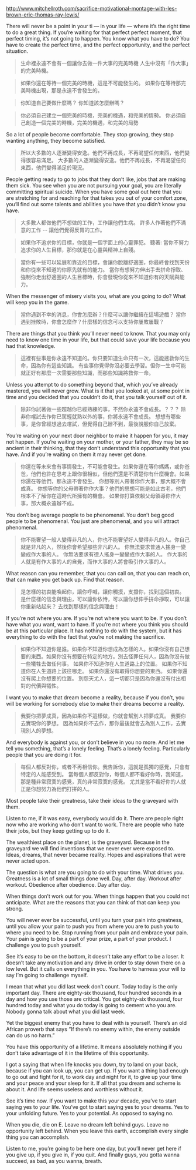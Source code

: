 http://www.mitchellroth.com/sacrifice-motivational-montage-with-les-brown-eric-thomas-ray-lewis/

There will never be a point in your ti — in your life — where it’s the right time to do a great thing. If you’re waiting for that perfect perfect moment, that perfect timing, it’s not going to happen. You know what you have to do? You have to create the perfect time, and the perfect opportunity, and the perfect situation.

> 生命裡永遠不會有一個讓你去做一件大事的完美時機
人生中沒有「作大事」的完美時機。

> 如果你還在等待一個完美的時機，這是不可能發生的。
如果你在等待那完美時機出現，那是永遠不會發生的。

> 你知道自己要做什麼嗎？
你知道該怎麼辦嗎？

> 你必須自己建立一個完美的時機，完美的機遇，和完美的情勢。
你必須自己創造一個完美的時機，完美的機遇，和完美的局勢

So a lot of people become comfortable. They stop growing, they stop wanting anything, they become satisfied.
> 所以大多數的人逐漸變得安逸。他們不再成長，不再渴望任何東西，他們變得很容易滿足。
大多數的人逐漸變得安逸。他們不再成長，不再渴望任何東西，他們變得滿足於現況。

People getting ready to go to jobs that they don’t like, jobs that are making them sick. You see when you are not pursuing your goal, you are literally committing spiritual suicide. When you have some goal out here that you are stretching for and reaching for that takes you out of your comfort zone, you’ll find out some talents and abilities you have that you didn’t know you have.

> 大多數人都做他們不想做的工作，工作讓他們生病。
許多人作著他們不滿意的工作 -- 讓他們覺得反胃的工作。

> 如果你不追求你的目標，你就是一個字面上的心靈罪犯。
聽著: 當你不努力追求你的人生目標，那你就是在心靈與精神上自殘。

> 當你有一些可以延展和靠近的目標，會讓你脫離舒適圈，你最終會找到天份和你從來不知道的你原先就有的能力。
當你有想努力伸出手去拼命掙取、強制你走出舒適圈的人生目標時，你會發現你從來不知道你有的天賦與能力。

When the messenger of misery visits you, what are you going to do? What will keep you in the game.
> 當你遇到不幸的消息，你會怎麼辦？什麼可以讓你繼續在這場遊戲？
當你遇到挫敗時，你會怎麼作？什麼樣的信念可以支持你屢敗屢戰？

There are things that you think you’ll never need to know. That you may only need to know one time in your life, but that could save your life because you had that knowledge.
> 這裡有些事是你永遠不知道的。你只要知道生命只有一次，這能拯救你的生命，因為你有這些知識。
有些事你覺得你沒必要去學習。但你一生中可能就正好有那麼一次需要那些知識，而那些知識將救你一命。

Unless you attempt to do something beyond that, which you’ve already mastered, you will never grow. What is it that you looked at, at some point in time and you decided that you couldn’t do it, that you talk yourself out of it.
> 除非你試著做一些超越你已經熟練的事，不然你永遠不會成長。？？？
除非你嚐試去作你已駕輕就熟以外的事，你將永遠不會成長。
想想有哪些事，是你曾經想過去嚐試，但覺得自己辦不到，最後說服你自己放棄。

You’re waiting on your next door neighbor to make it happen for you, it may not happen. If you’re waiting on your mother, or your father, they may be so ancient in their thinking, that they don’t understand this opportunity that you have. And if you’re waiting on them it may never get done.
> 你還在等未來會有事情發生，不可能會發生。如果你還在等你媽媽，或你爸爸，他們也許在思考上跟你很相似，但他們還是不清楚你有什麼機會。如果你還在等他們，那永遠不會發生。
你想等別人帶著你作大事，那大概不會成真。
你想等你的父母帶著你作大事？他們的思想可能是如此古老，他們根本不了解你在這時代所擁有的機會。
如果你打算依賴父母領導你作大事，那大概永遠辦不成。

You don’t beg average people to be phenomenal. You don’t beg good people to be phenomenal. You just are phenomenal, and you will attract phenomenal.
> 你不能奢望一般人變得非凡的人，你也不能奢望好人變得非凡的人。你自己就是非凡的人，然後你會希望那些非凡的人。
你無法要求普通人搖身一變變成作大事的人。
你無法要求有德人搖身一變變成作大事的人。
作大事的人就是有作大事的人的自覺，而作大事的人將會吸引作大事的人。

What reason can you remember, that you can call on, that you can reach on, that can make you get back up. Find that reason.
> 是怎樣的初衷能喚起你，讓你呼喊，讓你觸摸，支撐你，找到這個初衷。
是什麼樣的信念與理由，可以讓你依恃，可以讓你想伸手拼命掙取，可以讓你重新站起來？
去找到那樣的信念與理由！

If you’re not where you are. If you’re not where you want to be. If you don’t have what you want, want to have. If you’re not where you think you should be at this particular place. It has nothing to do with the system, but it has everything to do with the fact that you’re not making the sacrifice.
> 如果你不知道你是誰。如果你不知道你想成為怎樣的人。如果你沒有自己想要的東西。如果你沒有想要在特定的地方。別去怪罪任何人，因為你沒有做一些犧牲去做任何事。
如果你不知道你在人生道路上的位置。
如果你不知道你在人生道路上該往哪走。
如果你還沒有取得你想要的東西。
如果你還沒有爬上你想要的位置。
別怨天尤人，這一切都只是因為你還沒有付出相對的代價與犧性。

I want you to make that dream become a reality, because if you don’t, you will be working for somebody else to make their dreams become a reality.
> 我要你把夢成真，因為如果你不這樣做，你就會幫別人把夢成真。
我要你去實現你的夢想。
因為如果你不去作，那你最後就會去為別人工作，去實現別人的夢想。

And everybody is against you, or don’t believe in you no more. And let me tell you something, that’s a lonely feeling. That’s a lonely feeling. Particularly people that you are doing it for.
> 每個人都反對你，或者不再相信你。我告訴你，這就是孤獨的感覺，只會有特定的人能感受到。
當每個人都反對你，每個人都不看好你時，我知道，那是種非常寂寞的感覺，真的非常寂寞的感覺。
尤其是當不看好你的人就正是你想努力為他們打拼的人。

Most people take their greatness, take their ideas to the graveyard with them.

Listen to me, if it was easy, everybody would do it. There are people right now who are working who don’t want to work. There are people who hate their jobs, but they keep getting up to do it.

The wealthiest place on the planet, is the graveyard. Because in the graveyard we will find inventions that we never ever were exposed to. Ideas, dreams, that never became reality. Hopes and aspirations that were never acted upon.

The question is what are you going to do with your time. What drives you. Greatness is a lot of small things done well. Day, after day. Workout after workout. Obedience after obedience. Day after day.

When things don’t work out for you. When things happen that you could not anticipate. What are the reasons that you can think of that can keep you strong.

You will never ever be successful, until you turn your pain into greatness, until you allow your pain to push you from where you are to push you to where you need to be. Stop running from your pain and embrace your pain. Your pain is going to be a part of your prize, a part of your product. I challenge you to push yourself.

See it’s easy to be on the bottom, it doesn’t take any effort to be a loser. It doesn’t take any motivation and any drive in order to stay down there on a low level. But it calls on everything in you. You have to harness your will to say I’m going to challenge myself.

I mean that what you did last week don’t count. Today today is the only important day. There are eighty-six thousand, four hundred seconds in a day and how you use those are critical. You got eighty-six thousand, four hundred today and what you do today is going to cement who you are. Nobody gonna talk about what you did last week.

Yet the biggest enemy that you have to deal with is yourself. There’s an old African proverb that says “If there’s no enemy within, the enemy outside can do us no harm.”

You have this opportunity of a lifetime. It means absolutely nothing if you don’t take advantage of it in the lifetime of this opportunity.

I got a saying that when life knocks you down, try to land on your back, because if you can look up, you can get up. If you want a thing bad enough to go out and fight for it, to work day and night for it, to give up your time and your peace and your sleep for it. If all that you dream and scheme is about it. And life seems useless and worthless without it.

See it’s time now. If you want to make this your decade, you’ve to start saying yes to your life. You’ve got to start saying yes to your dreams. Yes to your unfolding future. Yes to your potential. As opposed to saying no.

When you die, die on E. Leave no dream left behind guys. Leave no opportunity left behind. When you leave this earth, accomplish every single thing you can accomplish.

Listen to me, you’re going to be here one day, but you’ll never get here if you give up, if you give in, if you quit. And finally guys, you gotta wanna succeed, as bad, as you wanna, breath.

